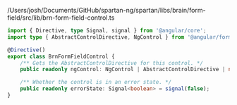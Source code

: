/Users/josh/Documents/GitHub/spartan-ng/spartan/libs/brain/form-field/src/lib/brn-form-field-control.ts
```typescript
import { Directive, type Signal, signal } from '@angular/core';
import type { AbstractControlDirective, NgControl } from '@angular/forms';

@Directive()
export class BrnFormFieldControl {
	/** Gets the AbstractControlDirective for this control. */
	public readonly ngControl: NgControl | AbstractControlDirective | null = null;

	/** Whether the control is in an error state. */
	public readonly errorState: Signal<boolean> = signal(false);
}

```
